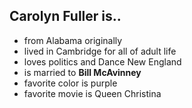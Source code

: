## Carolyn Fuller is..

* from Alabama originally
* lived in Cambridge for all of adult life
* loves politics and Dance New England
* is married to **Bill McAvinney**
* favorite color is purple
* favorite movie is Queen Christina
